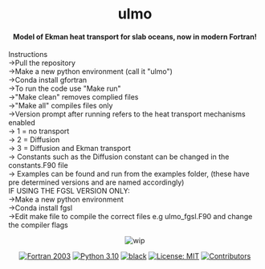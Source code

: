 <h1 align="center">
ulmo
</h1>
<h4 align="center">
Model of Ekman heat transport for slab oceans, now in modern Fortran!
</h4>
Instructions <br />  
->Pull the repository <br />
->Make a new python environment (call it "ulmo") <br />   
->Conda install gfortran  <br />
->To run the code use "Make run" <br />  
->"Make clean" removes complied files  <br />
->"Make all" compiles files only  <br />
->Version prompt after running refers to the heat transport mechanisms enabled <br />  
-> 1 = no transport  <br />
-> 2 = Diffusion  <br />
-> 3 = Diffusion and Ekman transport<br />  
-> Constants such as the Diffusion constant can be changed in the constants.F90 file<br />  
-> Examples can be found and run from the examples folder, (these have pre determined versions and are named accordingly) <br />  
IF USING THE FGSL VERSION ONLY:  <br />
->Make a new python environment  <br />
->Conda install fgsl  <br />
->Edit make file to compile the correct files e.g ulmo_fgsl.F90 and change the compiler flags <br />




<p align="center">
  <img src="https://img.shields.io/badge/wip-%20%F0%9F%9A%A7%20under%20construction%20%F0%9F%9A%A7-yellow"
       alt="wip">
</p>

<p align="center">
<a href="https://fortran-lang.org/">
<img src="https://img.shields.io/badge/fortran-2003-purple.svg"
     alt="Fortran 2003"></a>
<a href="https://www.python.org/downloads/">
<img src="https://img.shields.io/badge/python-3.10-blue.svg"
     alt="Python 3.10"></a>
<a href="https://github.com/psf/black">
<img src="https://img.shields.io/badge/code%20style-black-000000.svg"
     alt="black"></a>
<a href="LICENSE">
<img src="https://img.shields.io/badge/license-MIT-green.svg"
     alt="License: MIT"></a>

<a href="https://github.com/exoclim/ulmo/graphs/contributors">
  <img src="https://img.shields.io/github/contributors/exoclim/ulmo"
       alt="Contributors">
</a>
</p>

